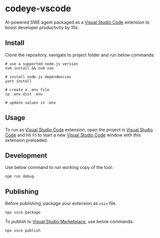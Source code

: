 # codeye-vscode

AI-powered SWE agent packaged as a [Visual Studio Code](https://code.visualstudio.com) extension to boost developer productivity by 10x.

## Install

Clone the repository, navigate to project folder and run below commands:

```shell
# use a supported node.js version
nvm install && nvm use

# install node.js dependencies
yarn install

# create a .env file
cp .env.dist .env

# update values in .env
```

## Usage

To run as [Visual Studio Code](https://code.visualstudio.com) extension, open the project is [Visual Studio Code](https://code.visualstudio.com) and hit `F5` to start a new [Visual Studio Code](https://code.visualstudio.com) window with this extension preloaded.

## Development

Use below command to run working copy of the tool:

```shell
npm run debug
```

## Publishing

Before publishing, package your extension as `vsix` file.

```shell
npx vsce package
```

To publish to [Visual Studio Marketplace](https://marketplace.visualstudio.com/items?itemName=codeye.codeye), use below commands:

```shell
npx vsce publish
```
